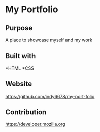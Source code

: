 # My Portfolio

## Purpose
A place to showcase myself and my work

## Built with
*HTML
*CSS

## Website

https://github.com/indy6678/my-port-folio


## Contribution

https://developer.mozilla.org
